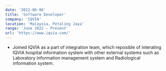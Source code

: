```yaml
---
date: '2022-06-06'
title: 'Software Developer'
company: 'IQVIA'
location: 'Malaysia, Petaling Jaya'
range: 'June 2022 - Present'
url: 'https://www.iqvia.com/'
---
```


- Joined IQVIA as a part of integration team, which reposible of interating IQVIA hospital information system with other external systems such as Laboratory information management system and Radiological information system.

